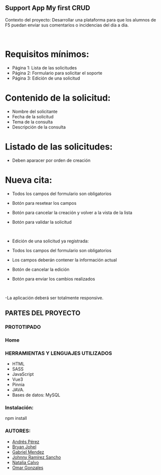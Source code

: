 ## Support App My first CRUD

Contexto del proyecto:
Desarrollar una plataforma para que los alumnos de F5 puedan enviar sus comentarios o incidencias del día a día.

​

# Requisitos mínimos:

- Página 1: Lista de las solicitudes
- Página 2: Formulario para solicitar el soporte
- Página 3: Edición de una solicitud
​

# Contenido de la solicitud:

- Nombre del solicitante
- Fecha de la solicitud
- Tema de la consulta
- Descripción de la consulta
​
 
# Listado de las solicitudes:

- Deben aparacer por orden de creación
​

# Nueva cita:

- Todos los campos del formulario son obligatorios

- Botón para resetear los campos

- Botón para cancelar la creación y volver a la vista de la lista

- Botón para validar la solicitud

​

- Edición de una solicitud ya registrada:

- Todos los campos del formulario son obligatorios

- Los campos deberán contener la información actual

- Botón de cancelar la edición

- Botón para enviar los cambios realizados

​

-La aplicación deberá ser totalmente responsive.



## PARTES DEL PROYECTO

### PROTOTIPADO

### Home

### HERRAMIENTAS Y LENGUAJES UTILIZADOS

- HTML
- SASS
- JavaScript
- Vue3
- Pinnia
- JAVA.
- Bases de datos: MySQL
 
### Instalación:
 npm install
 
 
 
 
### AUTORES:

- [Andrés Pérez](https://github.com/Andrespz07) 
- [Bryan Johel](https://github.com/BryanJPJ)
- [Gabriel Mendez](https://github.com/GabriMF)
- [Johnny Ramírez Sancho](https://github.com/JohnnyRamirezSancho)
- [Natalia Calvo](https://github.com/NataliaCalvo)
- [Omar Gonzales](https://github.com/Omargf16)


